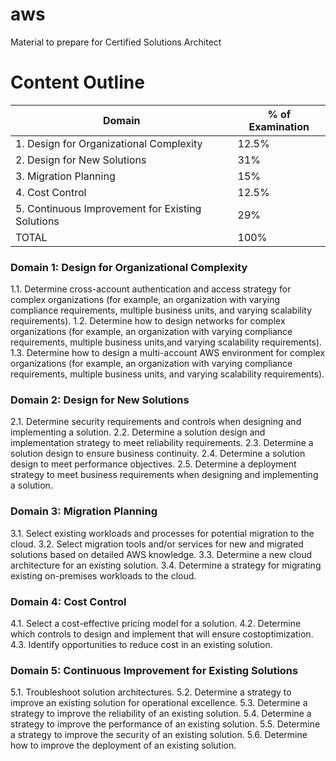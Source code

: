 # aws
Material to prepare for Certified Solutions Architect 

# Content Outline

| Domain | % of Examination |
| ------ | ------ |
|1. Design for Organizational Complexity|12.5%|
|2. Design for New Solutions|31%|
|3. Migration Planning|15%|
|4. Cost Control|12.5%|
|5. Continuous Improvement for Existing Solutions|29%|
|TOTAL|100%|

### Domain 1: Design for Organizational Complexity
1.1. Determine cross-account authentication and access strategy for complex organizations (for example, an organization with varying compliance requirements, multiple business units, and varying scalability requirements).
1.2. Determine how to design networks for complex organizations (for example, an organization with varying compliance requirements, multiple business units,and varying scalability requirements).
1.3. Determine how to design a multi-account AWS environment for complex organizations (for example, an organization with varying compliance requirements, multiple business units, and varying scalability requirements).

### Domain 2: Design for New Solutions 
2.1. Determine security requirements and controls when designing and implementing a solution.
2.2. Determine a solution design and implementation strategy to meet reliability requirements.
2.3. Determine a solution design to ensure business continuity.
2.4. Determine a solution design to meet performance objectives.
2.5. Determine a deployment strategy to meet business requirements when designing and implementing a solution.

### Domain 3: Migration Planning 
3.1. Select existing workloads and processes for potential migration to the cloud.
3.2. Select migration tools and/or services for new and migrated solutions based on detailed AWS knowledge.
3.3. Determine a new cloud architecture for an existing solution.
3.4. Determine a strategy for migrating existing on-premises workloads to the cloud.

### Domain 4: Cost Control
4.1. Select a cost-effective pricing model for a solution.
4.2. Determine which controls to design and implement that will ensure costoptimization.
4.3. Identify opportunities to reduce cost in an existing solution.

### Domain 5: Continuous Improvement for Existing Solutions 
5.1. Troubleshoot solution architectures.
5.2. Determine a strategy to improve an existing solution for operational excellence.
5.3. Determine a strategy to improve the reliability of an existing solution.
5.4. Determine a strategy to improve the performance of an existing solution.
5.5. Determine a strategy to improve the security of an existing solution.
5.6. Determine how to improve the deployment of an existing solution.
